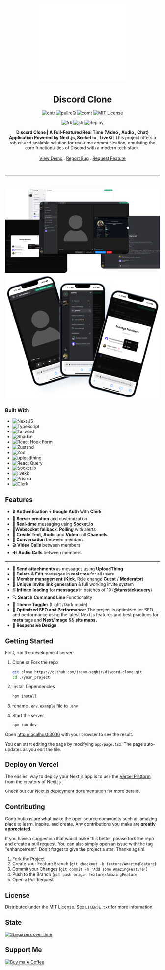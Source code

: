 <div align="center">

<img src="logo.svg" alt="logo" width="300" height="250">

<h1 align="center" >Discord Clone</h1>

![cntr](https://img.shields.io/github/contributors/issam-seghir/discord-clone?color=pink&style=for-the-badge)
![pullreQ](https://img.shields.io/github/issues-pr/issam-seghir/discord-clone?color=orange&style=for-the-badge)
![comt](https://img.shields.io/github/last-commit/issam-seghir/discord-clone?style=for-the-badge)
[![MIT License](https://img.shields.io/badge/License-MIT-green.svg?style=for-the-badge)](https://choosealicense.com/licenses/mit/)

![frk](https://img.shields.io/github/forks/issam-seghir/discord-clone?style=flat-square)
![str](https://img.shields.io/github/stars/issam-seghir/discord-clone?style=flat-square)
![deploy](https://img.shields.io/website?down_color=red&down_message=down&style=flat-square&up_color=succes&up_message=up&url=https%3A%2F%2Fdiscord-clone.vercel.app)

  <p align="center">

  **Discord Clone | A Full-Featured Real Time (Video , Audio , Chat) Application Powered by Next.js, Socket io , LiveKit**
  This project offers a robust and scalable solution for real-time communication,
  emulating the core functionalities of Discord with a modern tech stack.
    <br />
    <br />
    <a href="https://discord-clone-production-e15b.up.railway.app/">View Demo</a>
    .
    <a href="https://github.com/issam-seghir/discord-clone/issues">Report Bug</a>
    .
    <a href="https://github.com/issam-seghir/discord-clone/pulls">Request Feature</a>
  </p>

<br>
<hr>

</div>

<br>

![alt text](mockup-desktop.png)
![alt text](mockup-mobile.png)


### Built With

- ![Next JS](https://img.shields.io/badge/Next-black?style=for-the-badge&logo=next.js&logoColor=white)
- ![TypeScript](https://img.shields.io/badge/typescript-%23007ACC.svg?style=for-the-badge&logo=typescript&logoColor=white)
- ![Tailwind](https://img.shields.io/badge/Tailwind_CSS-38B2AC?style=for-the-badge&logo=tailwind-css&logoColor=white)
- ![Shadcn](https://img.shields.io/badge/shadcn%2Fui-000000?style=for-the-badge&logo=shadcnui&logoColor=white)
- ![React Hook Form](https://img.shields.io/badge/React%20Hook%20Form-%23EC5990.svg?style=for-the-badge&logo=reacthookform&logoColor=white)
- ![Zustand](https://img.shields.io/badge/zustand-FFA351.svg?style=for-the-badge&logo=zustand&logoColor=white)
- ![Zod](https://img.shields.io/badge/zod-%233068b7.svg?style=for-the-badge&logo=zod&logoColor=white)
- ![uploadthing](https://img.shields.io/badge/uploadthing-B91C1C?style=for-the-badge&logo=upload%20thing)
- ![React Query](https://img.shields.io/badge/-React%20Query-FF4154?style=for-the-badge&logo=react%20query&logoColor=white)
- ![Socket.io](https://img.shields.io/badge/Socket.io-black?style=for-the-badge&logo=socket.io&badgeColor=010101)
- ![livekit](https://img.shields.io/badge/livekit-black?style=for-the-badge&logo=livekit)
- ![Prisma](https://img.shields.io/badge/Prisma-011627?style=for-the-badge&logo=prisma&logoColor=white)
- ![Clerk](https://img.shields.io/badge/Clerk-765eff.svg?style=for-the-badge&logo=clerk&logoColor=white)

## Features

- 🔒 **Authentication + Google Auth** With **Clerk**
- 🎉 **Server** **creation** and customization
- 📱 **Real-time** messaging using **Socket.io**
- 📳**Websocket** **fallback**: **Polling** with alerts
- 🚀 **Create** **Text**, **Audio** and **Video** call **Channels**
- 📨 **Conversation** between members
- 🎬 **Video** **Calls** between members
- 🔊 **Audio** **Calls** between members
---
- 🎁 **Send** **attachments** as messages using **UploadThing**
- 🧨 **Delete** & **Edit** messages in **real time** for all users
- 🔰 **Member management** (**Kick**, Role change **Guest** / **Moderator**)
- 🔗 **Unique** **invite** **link** **generation** & full working invite system
- ⛓ **Infinite** **loading** for **messages** in batches of 10 (**@tanstack/query**)
- 🔍 **Search** **Command Line** Functionality
- 🎨 **Theme Toggler** (Light /Dark mode)
- 🚀 **Optimized SEO and Performance**: The project is optimized for SEO and performance using the latest Next.js features and best practices for **meta** tags and **Next/Image** && **site maps**.
- 🎊 **Responsive Design**



## Getting Started

First, run the development server:

1. Clone or Fork the repo

   ```sh
   git clone https://github.com/issam-seghir/discord-clone.git
   cd ./your_project
   ```

2. Install Dependencies

   ```sh
   npm install
   ```

3. rename `.env.example` file to `.env`

4. Start the server

    ```sh
    npm run dev
    ```

Open [http://localhost:3000](http://localhost:3000) with your browser to see the result.

You can start editing the page by modifying `app/page.tsx`. The page auto-updates as you edit the file.

## Deploy on Vercel

The easiest way to deploy your Next.js app is to use the [Vercel Platform](https://vercel.com/new?utm_medium=default-template&filter=next.js&utm_source=create-next-app&utm_campaign=create-next-app-readme) from the creators of Next.js.

Check out our [Next.js deployment documentation](https://nextjs.org/docs/deployment) for more details.

<!-- CONTRIBUTING -->
## Contributing

Contributions are what make the open source community such an amazing place to learn, inspire, and create. Any contributions you make are **greatly appreciated**.

If you have a suggestion that would make this better, please fork the repo and create a pull request. You can also simply open an issue with the tag "enhancement".
Don't forget to give the project a star! Thanks again!

1. Fork the Project
2. Create your Feature Branch (`git checkout -b feature/AmazingFeature`)
3. Commit your Changes (`git commit -m 'Add some AmazingFeature'`)
4. Push to the Branch (`git push origin feature/AmazingFeature`)
5. Open a Pull Request

<!-- LICENSE -->
## License

Distributed under the MIT License. See `LICENSE.txt` for more information.


## State
[![Stargazers over time](https://starchart.cc/issam-seghir/discord-clone.svg?variant=adaptive)](https://starchart.cc/issam-seghir/discord-clone)


## Support Me

<a href="https://www.buymeacoffee.com/issam.seghir" target="_blank"><img src="https://www.buymeacoffee.com/assets/img/custom_images/orange_img.png" alt="Buy ma A Coffee" style="width: 174px !important;height: 41px !important;box-shadow: 0 3px 2px 0 rgb(190 190 190 / 50%) !important;" ></a>
</div>
